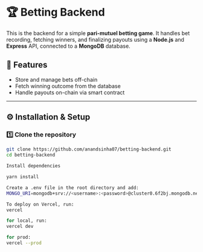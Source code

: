 # 🏆 Betting Backend

This is the backend for a simple **pari-mutuel betting game**. It handles bet recording, fetching winners, and finalizing payouts using a **Node.js** and **Express** API, connected to a **MongoDB** database.

## 🚀 Features
- Store and manage bets off-chain
- Fetch winning outcome from the database
- Handle payouts on-chain via smart contract

---

## ⚙️ Installation & Setup

### **1️⃣ Clone the repository**
```bash
git clone https://github.com/anandsinha07/betting-backend.git
cd betting-backend

Install dependencies

yarn install

Create a .env file in the root directory and add:
MONGO_URI=mongodb+srv://<username>:<password>@cluster0.6f2bj.mongodb.net/bettingdb?retryWrites=true&w=majority&appName=Cluster0

To deploy on Vercel, run:
vercel

for local, run:
vercel dev

for prod:
vercel --prod